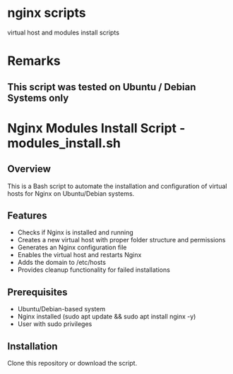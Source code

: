 # nginx scripts
virtual host and modules install scripts

# Remarks
##  This script was tested on Ubuntu / Debian Systems only

# Nginx Modules Install Script - modules_install.sh

## Overview
This is a Bash script to automate the installation and configuration of virtual hosts for Nginx on Ubuntu/Debian systems.

## Features
- Checks if Nginx is installed and running
- Creates a new virtual host with proper folder structure and permissions
- Generates an Nginx configuration file
- Enables the virtual host and restarts Nginx
- Adds the domain to /etc/hosts
- Provides cleanup functionality for failed installations

## Prerequisites
- Ubuntu/Debian-based system
- Nginx installed (sudo apt update && sudo apt install nginx -y)
- User with sudo privileges

## Installation
Clone this repository or download the script.


